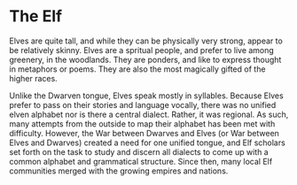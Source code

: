 # The Elf

Elves are quite tall, and while they can be physically very strong, appear to be relatively skinny. Elves are a spritual people, and prefer to live among greenery, in the woodlands. They are ponders, and like to express thought in metaphors or poems. They are also the most magically gifted of the higher races.

Unlike the Dwarven tongue, Elves speak mostly in syllables. Because Elves prefer to pass on their stories and language vocally, there was no unified elven alphabet nor is there a central dialect. Rather, it was regional. As such, many attempts from the outside to map their alphabet has been met with difficulty. However, the War between Dwarves and Elves (or War between Elves and Dwarves) created a need for one unified tongue, and Elf scholars set forth on the task to study and discern all dialects to come up with a common alphabet and grammatical structure. Since then, many local Elf communities merged with the growing empires and nations.
